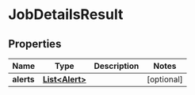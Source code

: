 
# JobDetailsResult

## Properties
Name | Type | Description | Notes
------------ | ------------- | ------------- | -------------
**alerts** | [**List&lt;Alert&gt;**](Alert.md) |  |  [optional]



